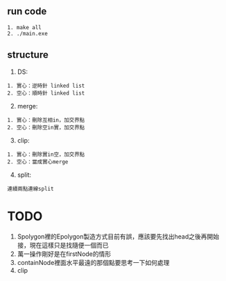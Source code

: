 ## run code
```
1. make all
2. ./main.exe
```

## structure
1. DS:
```
1. 實心：逆時針 linked list
2. 空心：順時針 linked list
```

2. merge:
```
1. 實心：刪除互相in，加交界點
2. 空心：刪除空in實，加交界點
```

3. clip:
```
1. 實心：刪除實in空，加交界點
2. 空心：當成實心merge
```

4. split:
```
連續兩點連線split
```


# TODO
1. Spolygon裡的Epolygon製造方式目前有誤，應該要先找出head之後再開始接，現在這樣只是找隨便一個而已
2. 萬一操作剛好是在firstNode的情形
3. containNode裡面水平最遠的那個點要思考一下如何處理
2. clip